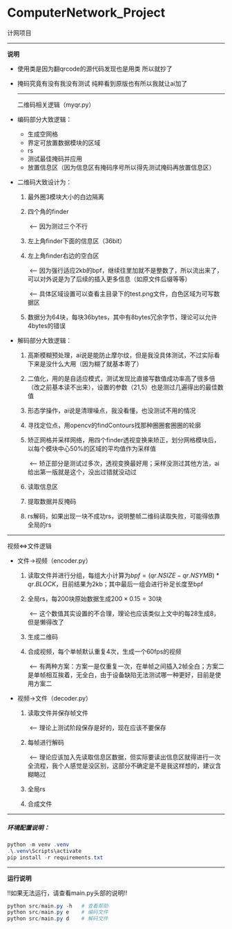 # ComputerNetwork_Project
计网项目

---

**说明**

- 使用类是因为翻qrcode的源代码发现也是用类 所以就抄了

- 掩码究竟有没有我没有测试 纯粹看到原版也有所以我就让ai加了

  ---

  二维码相关逻辑（myqr.py）

- 编码部分大致逻辑：
  - 生成空网格
  - 界定可放置数据模块的区域
  - rs
  - 测试最佳掩码并应用
  - 放置信息区（因为信息区有掩码序号所以得先测试掩码再放置信息区）

- 二维码大致设计为：

    1. 最外圈3模块大小的白边隔离

    2. 四个角的finder

       ​	<--    因为测过三个不行

    3. 左上角finder下面的信息区（36bit）

    4. 左上角finder右边的空白区

       ​	<--    因为强行适应2kb的bpf，继续往里加就不是整数了，所以流出来了，可以对外说是为了后续的插入更多信息（如原文件后缀等等）

       ​	<--    具体区域设置可以查看主目录下的test.png文件，白色区域为可写数据区

    5. 数据分为64块，每块36bytes，其中有8bytes冗余字节，理论可以允许4bytes的错误

- 解码部分大致逻辑：

    1. 高斯模糊预处理，ai说是能防止摩尔纹，但是我没具体测试，不过实际看下来是没什么大用（因为糊了就基本寄了）

    2. 二值化，用的是自适应模式，测试发现比直接写数值成功率高了很多倍（改之前基本读不出来），设置的参数（21,5）也是测过几遍得出的最佳数值

    3. 形态学操作，ai说是清理噪点，我没看懂，也没测试不用的情况

    4. 寻找定位点，用opencv的findContours找那种圈圈套圈圈的轮廓

    5. 矫正网格并采样网络，用四个finder透视变换来矫正，划分网格模块后，以每个模块中心50%的区域的平均值作为采样值
    
       ​	<--    矫正部分是测试过多次，透视变换最好用；采样没测过其他方法，ai给出第一版就是这个，没出过错就没动过
    
    6. 读取信息区
    
    7. 提取数据并反掩码
    
    8. rs解码，如果出现一块不成功rs，说明整帧二维码读取失败，可能得依靠全局的rs


---

  视频<=>文件逻辑

  - 文件->视频（encoder.py）
    1. 读取文件并进行分组，每组大小计算为$bpf=(qr.NSIZE - qr.NSYMB) * qr.BLOCK$，目前结果为2kb；其中最后一组会进行补足长度至bpf
    2. 全局rs，每200块原始数据生成$200\times0.15=30$​块

       ​	<--    这个数值其实设置的不合理，理论也应该类似上文中的每28生成8，但是懒得改了
    3. 生成二维码
    4. 合成视频，每个单帧默认重复4次，生成一个60fps的视频

       ​	<--    有两种方案：方案一是仅重复一次，在单帧之间插入2帧全白；方案二是单帧相互挨着，无全白，由于设备缺陷无法测试哪一种更好，目前是使用方案二

- 视频->文件（decoder.py）

  1. 读取文件并保存帧文件

     ​	<--    理论上测试阶段保存是好的，现在应该不要保存

  2. 每帧进行解码

     ​	<--    理论应该加入先读取信息区数据，但实际要读出信息区就得进行一次全流程，我个人感觉是没区别，这部分不确定是不是我这样想的，建议含糊略过

  3. 全局rs

  4. 合成文件

---

##### 环境配置说明：

```powershell
python -m venv .venv
.\.venv\Scripts\activate
pip install -r requirements.txt
```

---

**运行说明**

!!如果无法运行，请查看main.py头部的说明!!

```powershell
python src/main.py -h	# 查看帮助
python src/main.py e 	# 编码文件
python src/main.py d	# 解码文件
```

